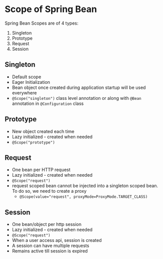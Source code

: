 # Scope of Spring Bean
Spring Bean Scopes are of 4 types:
1. Singleton
2. Prototype
3. Request
4. Session
   
## Singleton
- Default scope
- Eager Initialization
- Bean object once created during application startup will be used everywhere
- ```@Scope("singleton")``` class level annotation or along with ```@Bean``` annotation in ```@Configuration``` class

## Prototype
- New object created each time
- Lazy initialized - created when needed
- ```@Scope("prototype")```

## Request
- One bean per HTTP request
- Lazy initialized - created when needed
- ```@Scope("request")```
- request scoped bean cannot be injected into a singleton scoped bean. To do so, we need to create a proxy
  - ```@Scope(value="request", proxyMode=ProxyMode.TARGET_CLASS)```

## Session
- One bean/object per http session
- Lazy initialized - created when needed
- ```@Scope("request")```
- When a user access api, session is created
- A session can have multiple requests
- Remains active till session is expired


